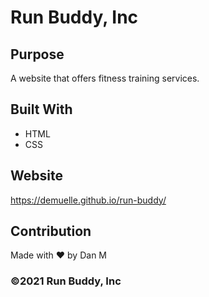 # Run Buddy, Inc

## Purpose
A website that offers fitness training services. 

## Built With
* HTML
* CSS

## Website
https://demuelle.github.io/run-buddy/

## Contribution
Made with ❤️ by Dan M

### ©️2021 Run Buddy, Inc 
